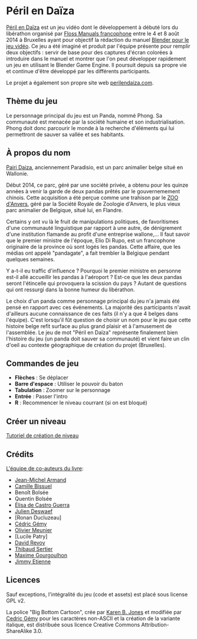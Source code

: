 Péril en Daïza
==============

[Péril en Daïza](http://perilendaiza.com/) est un jeu vidéo dont le développement à débuté lors du libérathon organisé par [Floss Manuals francophone](http://fr.flossmanuals.net/) entre le 4 et 8 août 2014 à Bruxelles ayant pour objectif la rédaction du manuel [Blender pour le jeu vidéo](http://fr.flossmanuals.net/blender-pour-le-jeu-video/).
Ce jeu a été imaginé et produit par l'équipe présente pour remplir deux objectifs : servir de base pour des captures d'écran colorées à introduire dans le manuel et montrer que l'on peut développer rapidement un jeu en utilisant le Blender Game Engine. 
Il poursuit depuis sa propre vie et continue d'être développé par les différents participants. 

Le projet a également son propre site web [perilendaiza.com](http://perilendaiza.com/).

Thème du jeu
------------
Le personnage principal du jeu est un Panda, nommé Phong. Sa communauté est menacée par la société humaine et son industrialisation. 
Phong doit donc parcourir le monde à la recherche d'éléments qui lui permettront de sauver sa vallée et ses habitants.
  
À propos du nom
---------------
[Pairi Daiza](https://fr.wikipedia.org/wiki/Pairi_Daiza), anciennement Paradisio, est un parc animalier belge situé en Wallonie.

Début 2014, ce parc, géré par une société privée, a obtenu pour les quinze années à venir la garde de deux pandas prêtés par le gouvernemement chinois. 
Cette acquisition a été perçue comme une trahison par le [ZOO d'Anvers](https://fr.wikipedia.org/wiki/Zoo_d%27Anvers), géré par la Société Royale de Zoologie d'Anvers, le plus vieux parc animalier de Belgique, situé lui, en Flandre. 

Certains y ont vu là le fruit de manipulations politiques, de favoritismes d'une communauté linguistique par rapport à une autre, de dénigrement d'une institution flamande au profit d'une entreprise wallone,… 
Il faut savoir que le premier ministre de l'époque, Elio Di Rupo, est un francophone originaire de la province où sont logés les pandas. 
Cette affaire, que les médias ont appelé "pandagate", a fait trembler la Belgique pendant quelques semaines. 

Y a-t-il eu traffic d'influence ? 
Pourquoi le premier ministre en personne est-il allé accueillir les pandas à l'aéroport ? 
Est-ce que les deux pandas seront l'étincelle qui provoquera la scission du pays ?
Autant de questions qui ont ressurgi dans la bonne humeur du libérathon.

Le choix d'un panda comme personnage principal du jeu n'a jamais été pensé en rapport avec ces événements. 
La majorité des participants n'avait d'ailleurs aucune connaissance de ces faits (il n'y a que 4 belges dans l'équipe).
C'est lorsqu'il fût question de choisir un nom pour le jeu que cette histoire belge refit surface au plus grand plaisir et à l'amusement de l'assemblée. 
Le jeu de mot "Péril en Daïza" représente finalement bien l'histoire du jeu (un panda doit sauver sa communauté) et vient faire un clin d'oeil au contexte géographique de création du projet (Bruxelles).

Commandes de jeu
----------------

  - **Flèches** : Se déplacer
  - **Barre d'espace** : Utiliser le pouvoir du baton
  - **Tabulation** : Zoomer sur le personnage
  - **Entrée** : Passer l'intro
  - **R** : Recommencer le niveau courrant (si on est bloqué)

Créer un niveau
---------------

[Tutoriel de création de niveau](https://github.com/flossmanualsfr/peril-en-daiza/wiki/Cr%C3%A9ation-d%27un-niveau)

Crédits
-------

[L'équipe de co-auteurs du livre](http://fr.flossmanuals.net/blender-pour-le-jeu-video/ch042_a-propos):

  - [Jean-Michel Armand](http://j-mad.com/blog/)
  - [Camille Bissuel](http://nylnook.com/fr)
  - Benoît Bolsée
  - Quentin Bolsée
  - [Élisa de Castro Guerra](http://activdesign.eu)
  - [Julien Deswaef](http://xuv.be/)
  - [Ronan Ducluzeau]
  - [Cédric Gémy](http://activdesign.eu)
  - [Olivier Meunier](http://f-lat.org/)
  - [Lucile Patry]
  - [David Revoy](http://www.davidrevoy.com/)
  - [Thibaud Sertier](http://thibaudsertier.com/)
  - [Maxime Gourgoulhon](http://osxia.org/)
  - [Jimmy Etienne](http://osxia.org/)


Licences
--------
Sauf exceptions, l'intégralité du jeu (code et assets) est placé sous license GPL v2.

La police "Big Bottom Cartoon", crée par [Karen B. Jones](http://karenbjones.com/) et modifiée par [Cedric Gémy](http://cgemy.com/) pour les caractères non-ASCII et la création de la variante italique, est distribuée sous licence Creative Commons Attribution-ShareAlike 3.0.
